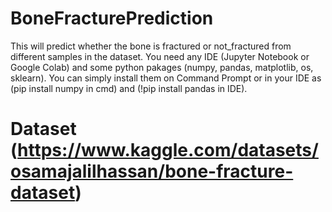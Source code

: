 # BoneFracturePrediction
This will predict whether the bone is fractured or not_fractured from different samples in the dataset.
You need any IDE (Jupyter Notebook or Google Colab) and some python pakages (numpy, pandas, matplotlib, os, sklearn).
You can simply install them on Command Prompt or in your IDE as (pip install numpy in cmd) and (!pip install pandas in IDE).
# Dataset (https://www.kaggle.com/datasets/osamajalilhassan/bone-fracture-dataset)

